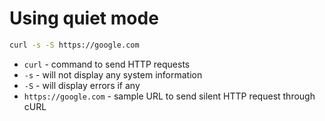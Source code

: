# Using quiet mode

```bash
curl -s -S https://google.com
```

- `curl` - command to send HTTP requests
- `-s` - will not display any system information
- `-S` - will display errors if any
- `https://google.com` - sample URL to send silent HTTP request through cURL


